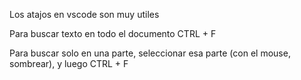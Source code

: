Los atajos en vscode son muy utiles

Para buscar texto en todo el documento 
CTRL + F

Para buscar solo en una parte, seleccionar esa parte (con el mouse, sombrear), y luego 
CTRL + F